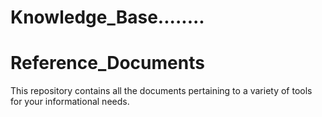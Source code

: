 # Knowledge_Base........

# Reference_Documents

This repository contains all the documents pertaining to a variety of tools for your informational needs.
